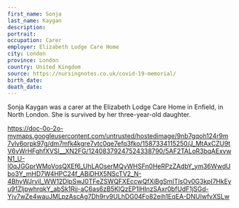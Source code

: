 ```yaml
---
first_name: Sonja
last_name: Kaygan
description: 
portrait: 
occupation: Carer
employer: Elizabeth Lodge Care Home
city: London
province: London
country: United Kingdom
source: https://nursingnotes.co.uk/covid-19-memorial/
birth_date: 
death_date: 
---
```


Sonja Kaygan was a carer at the Elizabeth Lodge Care Home in Enfield, in North London. She is survived by her three-year-old daughter. 

https://doc-0o-2o-mymaps.googleusercontent.com/untrusted/hostedimage/9nb7gqoh124r9m7vlv6orpk97g/dm7mfk4kgre7vtc0qe7efq3fko/1587334115250/J_MtAxCZU9tV6vWrHFghfXVSI__XN2FG/12408379247524338790/5AF2TALoR3bqAExvwN1_U-I0qJGGprWMoVosQXEf6_UhLAOserMQyWHSFn0HeRPzZAdbY_ym36WwdUbo3Y_mHD7W4HPC24f_ABiDHX5NScTV2_N-4BhyWJrviI_WW12DlpSwJ0TFeZSWQFXEccwQfXiBgSmITlsOv0G3kpI7HkEyu91ZljpwhrqkY_abSk1Rjj-aC6as6zB5KlQzEP1lHlnzSAxr0bfUdF1jSGd-Yjv7wZe4wauJMLpzAscAg7Dh9rv9ULhDG04Fo82eih1EqEA-DNUIwfvXSLw